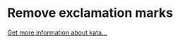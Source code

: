 Remove exclamation marks
=
[Get more information about kata...](https://www.codewars.com//kata//kata/57a0885cbb9944e24c00008e)